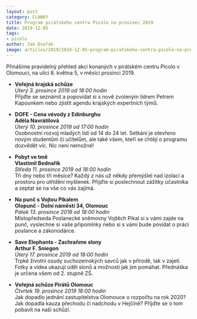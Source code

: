 ```yaml
---
layout: post
category: CLANKY
title: Program pirátského centra Picolo na prosinec 2019
date: 2019-12-05
tags: 
- picolo
author: Jan Dvořák
image: articles/2019/2019-12-05-program-piratskeho-centra-picolo-na-prosinec-2019.jpg  #751x422 pixelu
---
```

Přinášíme pravidelný přehled akcí konaných v pirátském centru Picolo v Olomouci, na ulici 8. května 5, v měsíci prosinci 2019.

* **Veřejná krajská schůze**  
*Úterý 3. prosince 2019 od 18:00 hodin*  
Přijďte se seznámit a popovídat si s nově zvoleným lídrem Petrem Kapounkem nebo zjistit agendu krajských expertních týmů.

* **DOFE - Cena vévody z Edinburghu**  
**Adéla Navrátilová**  
*Úterý 10. prosince 2019 od 17:00 hodin*  
Osobnostní rozvoj mladých lidí od 14 do 24 let. Setkání je otevřeno novým studentům či učitelům, ale také všem, kteří se chtějí o programu dozvědět víc. Nic není nemožné!

* **Pobyt ve tmě**  
**Vlastimil Bednařík**  
*Středa 11. prosince 2019 od 18:00 hodin*  
Tři dny nebo tři měsíce? Každý z nás už někdy přemýšlel nad izolací a prostoru pro utřídění myšlenek. Přijďte si poslechnout zážitky účastníka a zeptat se na vše co vás zajímá.

* **Na punč s Vojtou Pikalem**  
**Olopunč - Dolní náměstí 34, Olomouc**  
*Pátek 13. prosince 2019 od 18:00 hodin*  
Místopředseda Poslanecké sněmovny Vojtěch Pikal si s vámi zajde na punč, vyslechne si vaše připomínky nebo si s vámi bude povídat o práci poslance a zákonodárce.

* **Save Elephants - Zachraňme slony**  
**Arthur F. Sniegon**  
*Úterý 17. prosince 2019 od 18:00 hodin*  
Trpké životní osudy suchozemských savců jak v přírodě, tak v zajetí. Fotky a videa ukazují úděl slonů a možnosti jak jim pomáhat. Přednáška je určena všem od 2. stupně ZŠ.

* **Veřejná schůze Pirátů Olomouc**  
*Čtvrtek 19. prosince 2019 18:00 hodin*  
Jak dopadlo jednání zastupitelstva Olomouce o rozpočtu na rok 2020? Jak dopadla kauza přechodu či nadchodu v Hejčíně? Přijďte se o tom pobavit na naši schůzi.